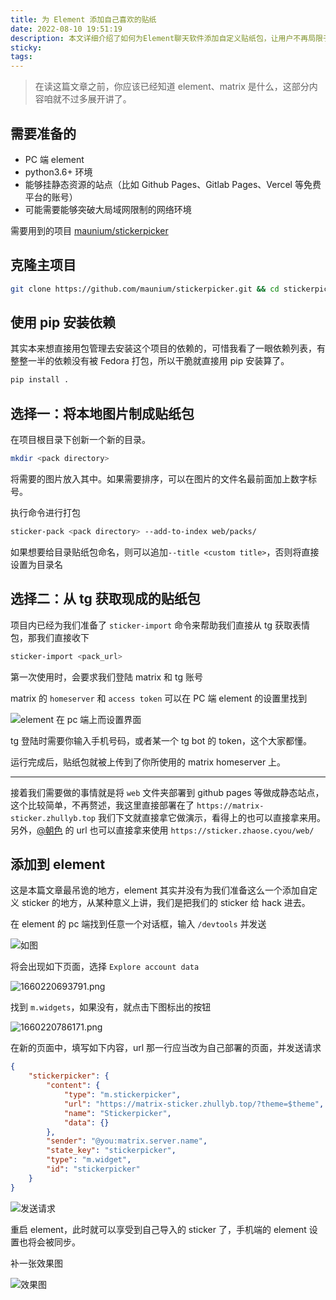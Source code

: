 ```yaml
---
title: 为 Element 添加自己喜欢的贴纸
date: 2022-08-10 19:51:19
description: 本文详细介绍了如何为Element聊天软件添加自定义贴纸包，让用户不再局限于默认表情。通过使用开源项目stickerpicker，你可以将本地图片或Telegram贴纸包转换为Matrix平台可用的表情资源。文章提供了从环境准备到部署的完整步骤，包括Python环境配置、贴纸包制作与导入、静态站点部署，以及通过开发者工具将自定义贴纸整合到Element客户端的实用技巧。无论你是想丰富聊天体验，还是希望打造个性化表情库，这篇指南都能帮你轻松实现。
sticky:
tags:
---
```




> 在读这篇文章之前，你应该已经知道 element、matrix 是什么，这部分内容咱就不过多展开讲了。

## 需要准备的

- PC 端 element
- python3.6+ 环境
- 能够挂静态资源的站点（比如 Github Pages、Gitlab Pages、Vercel 等免费平台的账号）
- 可能需要能够突破大局域网限制的网络环境

需要用到的项目 [maunium/stickerpicker](https://github.com/maunium/stickerpicker)

## 克隆主项目

```bash
git clone https://github.com/maunium/stickerpicker.git && cd stickerpicker
```

## 使用 pip 安装依赖

其实本来想直接用包管理去安装这个项目的依赖的，可惜我看了一眼依赖列表，有整整一半的依赖没有被 Fedora 打包，所以干脆就直接用 pip 安装算了。

```bash
pip install .
```

## 选择一：将本地图片制成贴纸包

在项目根目录下创新一个新的目录。

```bash
mkdir <pack directory>
```

将需要的图片放入其中。如果需要排序，可以在图片的文件名最前面加上数字标号。

执行命令进行打包

```bash
sticker-pack <pack directory> --add-to-index web/packs/
```

如果想要给目录贴纸包命名，则可以追加`--title <custom title>`，否则将直接设置为目录名

## 选择二：从 tg 获取现成的贴纸包

项目内已经为我们准备了 ```sticker-import``` 命令来帮助我们直接从 tg 获取表情包，那我们直接收下

```bash
sticker-import <pack_url>
```

第一次使用时，会要求我们登陆 matrix 和 tg 账号

matrix 的 `homeserver` 和 `access token` 可以在 PC 端 element 的设置里找到

![element 在 pc 端上而设置界面](https://static.031130.xyz/uploads/2024/08/12/62f4dab8c7647.webp)

tg 登陆时需要你输入手机号码，或者某一个 tg bot 的 token，这个大家都懂。

运行完成后，贴纸包就被上传到了你所使用的 matrix homeserver 上。

***

接着我们需要做的事情就是将 `web` 文件夹部署到 github pages 等做成静态站点，这个比较简单，不再赘述，我这里直接部署在了 `https://matrix-sticker.zhullyb.top` 我们下文就直接拿它做演示，看得上的也可以直接拿来用。另外，[@朝色](https://blog.zhaose.cyou/) 的 url 也可以直接拿来使用 `https://sticker.zhaose.cyou/web/`

## 添加到 element

这是本篇文章最吊诡的地方，element 其实并没有为我们准备这么一个添加自定义 sticker 的地方，从某种意义上讲，我们是把我们的 sticker 给 hack 进去。

在 element 的 pc 端找到任意一个对话框，输入 `/devtools` 并发送

![如图](https://static.031130.xyz/uploads/2024/08/12/62f4f4d55f4d3.webp)

将会出现如下页面，选择 `Explore account data`

![1660220693791.png](https://static.031130.xyz/uploads/2024/08/12/62f4f5179fd73.webp)

找到 `m.widgets`，如果没有，就点击下图标出的按钮

![1660220786171.png](https://static.031130.xyz/uploads/2024/08/12/62f4f57459b6f.webp)

在新的页面中，填写如下内容，url 那一行应当改为自己部署的页面，并发送请求

```json
{
    "stickerpicker": {
        "content": {
            "type": "m.stickerpicker",
            "url": "https://matrix-sticker.zhullyb.top/?theme=$theme",
            "name": "Stickerpicker",
            "data": {}
        },
        "sender": "@you:matrix.server.name",
        "state_key": "stickerpicker",
        "type": "m.widget",
        "id": "stickerpicker"
    }
}
```

![发送请求](https://static.031130.xyz/uploads/2024/08/12/62f4f6d9e120e.webp)

重启 element，此时就可以享受到自己导入的 sticker 了，手机端的 element 设置也将会被同步。

补一张效果图

![效果图](https://static.031130.xyz/uploads/2024/08/12/62f4f7728b1e6.webp)
